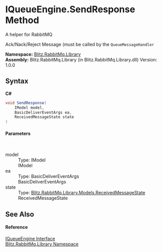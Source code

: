 # IQueueEngine.SendResponse Method 
A helper for RabbitMQ 

Ack/Nack/Reject Message (must be called by the `QueueMessageHandler`

**Namespace:**&nbsp;<a href="f6e00f21-ec8a-8742-25dd-f94a41f35c7c.md">Blitz.RabbitMq.Library</a><br />**Assembly:**&nbsp;Blitz.RabbitMq.Library (in Blitz.RabbitMq.Library.dll) Version: 1.0.0

## Syntax

**C#**<br />
``` C#
void SendResponse(
	IModel model,
	BasicDeliverEventArgs ea,
	ReceivedMessageState state
)
```


#### Parameters
&nbsp;<dl><dt>model</dt><dd>Type: IModel<br />IModel</dd><dt>ea</dt><dd>Type: BasicDeliverEventArgs<br />BasicDeliverEventArgs</dd><dt>state</dt><dd>Type: <a href="4903aafc-e8d8-c328-c61f-54bf98636737.md">Blitz.RabbitMq.Library.Models.ReceivedMessageState</a><br />ReceivedMessageState</dd></dl>

## See Also


#### Reference
<a href="a4afde45-3699-1078-58f4-5918c6b33139.md">IQueueEngine Interface</a><br /><a href="f6e00f21-ec8a-8742-25dd-f94a41f35c7c.md">Blitz.RabbitMq.Library Namespace</a><br />